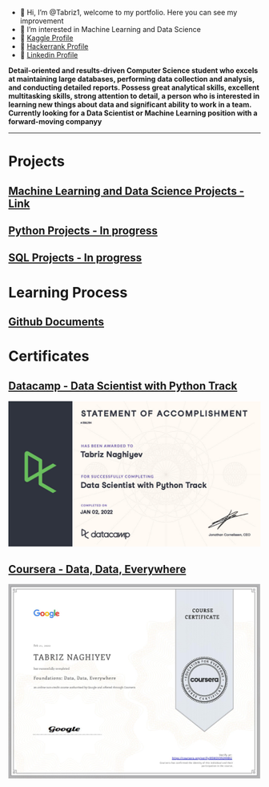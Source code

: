 - 👋 Hi, I’m @Tabriz1, welcome to my portfolio. Here you can see my improvement
- 👀 I’m interested in Machine Learning and Data Science
- 📌 [Kaggle Profile](https://www.kaggle.com/tabriznagiyev)
- 📌 [Hackerrank Profile](https://www.hackerrank.com/tabriznagiyev)
- 📌 [Linkedin Profile](www.linkedin.com/in/tabriznaghiyev)

**Detail-oriented and results-driven Computer Science student who excels at maintaining large databases, performing data collection and analysis, and conducting detailed reports. Possess great analytical skills, excellent multitasking skills, strong attention to detail, a person who is interested in learning new things about data and significant ability to work in a team. Currently looking for a Data Scientist or Machine Learning position with a forward-moving companyy**

---

# Projects
## [Machine Learning and Data Science Projects - Link](https://tabriz1.github.io/Portfolio_ML/)

## [Python Projects - In progress](https://tabriz1.github.io/Portfolio_ML/)
## [SQL Projects - In progress](https://tabriz1.github.io/Portfolio_ML/)

# Learning Process
## [Github Documents](https://github.com/Tabriz1/Learning-ML)

# Certificates
## [Datacamp - Data Scientist with Python Track](https://www.datacamp.com/statement-of-accomplishment/track/4f58b950ce50549bd79745f785a7e8b180cff990)
![Accomplishment](/images/certificate1024_1.jpg)
## [Coursera - Data, Data, Everywhere](https://coursera.org/share/bfd15783e47a0e741f16f676b34803bd)
![Course certificate](/images/Coursera1.jpg)
